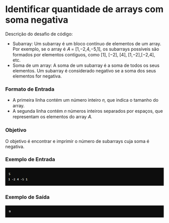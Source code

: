 # Identificar quantidade de arrays com soma negativa

Descrição do desafio de código:

- Subarray: Um subarray é um bloco contínuo de elementos de um array. Por exemplo, se o array é 
𝐴 = [1,−2,4,−5,1], os subarrays possíveis são formados por elementos contíguos, como [1], [−2], [4], [1,−2],[−2,4], etc.
- Soma de um array: A soma de um subarray é a soma de todos os seus elementos. Um subarray é considerado negativo se a soma dos seus elementos for negativa.

### Formato de Entrada
- A primeira linha contém um número inteiro 𝑛, que indica o tamanho do array.
- A segunda linha contém 𝑛 números inteiros separados por espaços, que representam os elementos do array 𝐴.

### Objetivo
O objetivo é encontrar e imprimir o número de subarrays cuja soma é negativa.

### Exemplo de Entrada
![imagens/entrada1.png](imagens/entrada1.png)

### Exemplo de Saída
![imagens/entrada2.png](imagens/entrada2.png)



